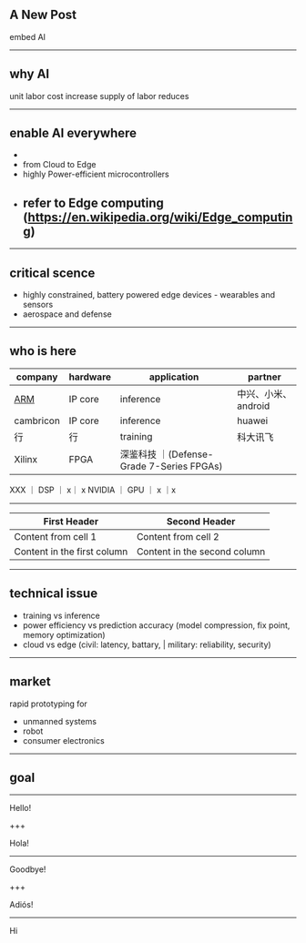 ## A New Post

embed AI

---
## why AI

unit labor cost increase
supply of labor reduces

---

## enable AI everywhere
-
- from Cloud to Edge
- highly Power-efficient microcontrollers
- refer to Edge computing (https://en.wikipedia.org/wiki/Edge_computing)
  - 
 

---

## critical scence
- highly constrained, battery powered edge devices - wearables and sensors
- aerospace and defense

---

## who is here

company | hardware | application | partner
--------|----------|-------------|--------
[ARM](https://www.arm.com/markets/artificial-intelligence) | IP core |  inference | 中兴、小米、android 
cambricon | IP core | inference | huawei
行| 行| training | 科大讯飞
Xilinx | FPGA | 深鉴科技 ｜(Defense-Grade 7-Series FPGAs)
XXX ｜ DSP ｜ x｜ x
NVIDIA ｜ GPU ｜ x ｜x

---

First Header | Second Header
------------ | -------------
Content from cell 1 | Content from cell 2
Content in the first column | Content in the second column

---

## technical issue

- training vs inference
- power efficiency vs prediction accuracy (model compression, fix point, memory optimization)
- cloud vs edge (civil: latency, battary, | military: reliability, security)

---

## market

rapid prototyping for 
- unmanned systems
- robot
- consumer electronics

---

## goal

---
Hello!

+++

Hola!

---

Goodbye!

+++

Adiós!

---

Hi
